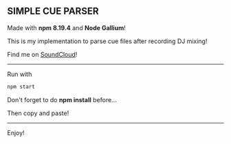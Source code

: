 ## SIMPLE CUE PARSER

Made with **npm 8.19.4** and **Node Gallium**!

This is my implementation to parse cue files after recording DJ mixing! 

Find me on [SoundCloud](https://soundcloud.com/john-david-barbosa)!

---
Run with 
```bash
npm start
```
Don't forget to do **npm install** before...

Then copy and paste! 

---
Enjoy!
